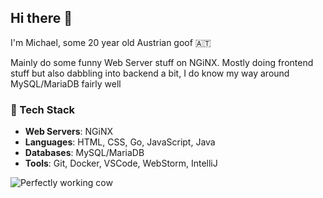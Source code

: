 ## Hi there 👋

I'm Michael, some 20 year old Austrian goof 🇦🇹

Mainly do some funny Web Server stuff on NGiNX. Mostly doing frontend stuff but also dabbling into backend a bit, I do know my way around MySQL/MariaDB fairly well

### 🧰 Tech Stack
- **Web Servers**: NGiNX
- **Languages**: HTML, CSS, Go, JavaScript, Java
- **Databases**: MySQL/MariaDB
- **Tools**: Git, Docker, VSCode, WebStorm, IntelliJ

![Perfectly working cow](https://media1.tenor.com/m/fJAoBHWymY4AAAAd/do-not-touch-it-programmer.gif)
